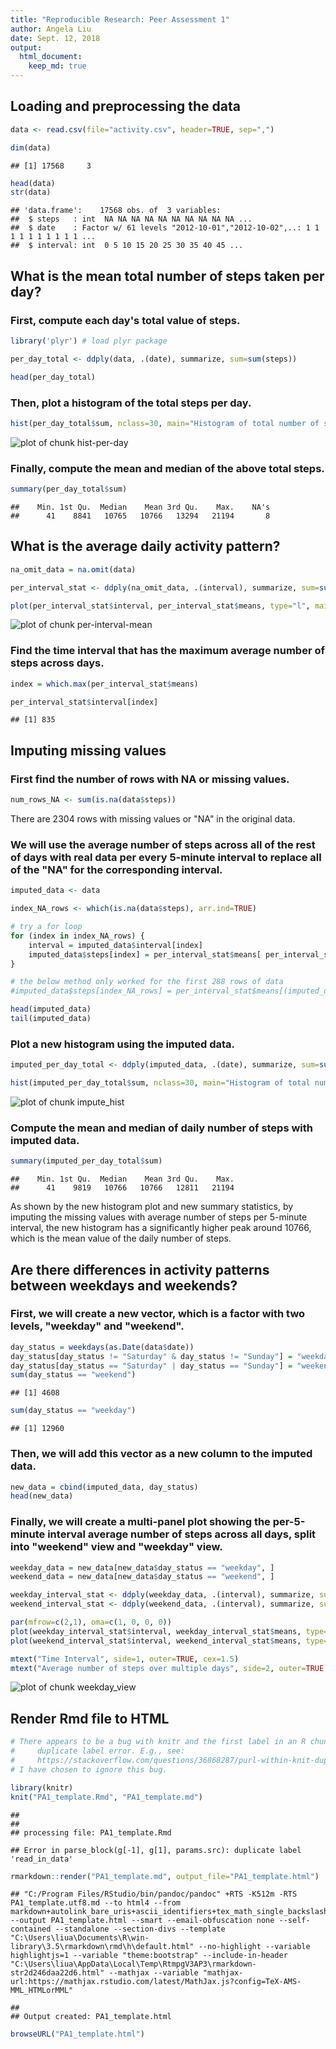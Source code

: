 ```yaml
---
title: "Reproducible Research: Peer Assessment 1"
author: Angela Liu
date: Sept. 12, 2018 
output: 
  html_document:
    keep_md: true
---
```



## Loading and preprocessing the data


```r
data <- read.csv(file="activity.csv", header=TRUE, sep=",")

dim(data)
```

```
## [1] 17568     3
```

```r
head(data)
str(data)
```

```
## 'data.frame':	17568 obs. of  3 variables:
##  $ steps   : int  NA NA NA NA NA NA NA NA NA NA ...
##  $ date    : Factor w/ 61 levels "2012-10-01","2012-10-02",..: 1 1 1 1 1 1 1 1 1 1 ...
##  $ interval: int  0 5 10 15 20 25 30 35 40 45 ...
```

## What is the mean total number of steps taken per day?

### First, compute each day's total value of steps. 

```r
library('plyr') # load plyr package

per_day_total <- ddply(data, .(date), summarize, sum=sum(steps)) 

head(per_day_total)
```

### Then, plot a histogram of the total steps per day. 

```r
hist(per_day_total$sum, nclass=30, main="Histogram of total number of steps per day", xlab="Total number of steps per day", ylab="Count")
```

![plot of chunk hist-per-day](figure/hist-per-day-1.png)

### Finally, compute the mean and median of the above total steps. 

```r
summary(per_day_total$sum) 
```

```
##    Min. 1st Qu.  Median    Mean 3rd Qu.    Max.    NA's 
##      41    8841   10765   10766   13294   21194       8
```


## What is the average daily activity pattern?


```r
na_omit_data = na.omit(data)

per_interval_stat <- ddply(na_omit_data, .(interval), summarize, sum=sum(steps), means=mean(steps)) 

plot(per_interval_stat$interval, per_interval_stat$means, type="l", main="Average number of steps per interval over time", xlab="Time interval in 5-minute", ylab="Average number of steps per interval")
```

![plot of chunk per-interval-mean](figure/per-interval-mean-1.png)


### Find the time interval that has the maximum average number of steps across days. 



```r
index = which.max(per_interval_stat$means)

per_interval_stat$interval[index]
```

```
## [1] 835
```


## Imputing missing values

### First find the number of rows with NA or missing values.  

```r
num_rows_NA <- sum(is.na(data$steps))
```

There are 2304 rows with missing values or "NA" in the original data. 


### We will use the average number of steps across all of the rest of days with real data per every 5-minute interval to replace all of the "NA" for the corresponding interval. 


```r
imputed_data <- data

index_NA_rows <- which(is.na(data$steps), arr.ind=TRUE)

# try a for loop
for (index in index_NA_rows) {
    interval = imputed_data$interval[index]
    imputed_data$steps[index] = per_interval_stat$means[ per_interval_stat$interval == interval ]
}

# the below method only worked for the first 288 rows of data
#imputed_data$steps[index_NA_rows] = per_interval_stat$means[(imputed_data$interval[index_NA_rows] == per_interval_stat$interval)]

head(imputed_data)
tail(imputed_data)
```

### Plot a new histogram using the imputed data. 


```r
imputed_per_day_total <- ddply(imputed_data, .(date), summarize, sum=sum(steps)) 

hist(imputed_per_day_total$sum, nclass=30, main="Histogram of total number of steps per day (Imputed)", xlab="Total number of steps per day", ylab="Count")
```

![plot of chunk impute_hist](figure/impute_hist-1.png)


### Compute the mean and median of daily number of steps with imputed data.  


```r
summary(imputed_per_day_total$sum) 
```

```
##    Min. 1st Qu.  Median    Mean 3rd Qu.    Max. 
##      41    9819   10766   10766   12811   21194
```

As shown by the new histogram plot and new summary statistics, by imputing the missing values with average number of steps per 5-minute interval, the new histogram has a significantly higher peak around 10766, which is the mean value of the daily number of steps.  


## Are there differences in activity patterns between weekdays and weekends?

### First, we will create a new vector, which is a factor with two levels, "weekday" and "weekend". 


```r
day_status = weekdays(as.Date(data$date))
day_status[day_status != "Saturday" & day_status != "Sunday"] = "weekday"
day_status[day_status == "Saturday" | day_status == "Sunday"] = "weekend"
sum(day_status == "weekend")
```

```
## [1] 4608
```

```r
sum(day_status == "weekday")
```

```
## [1] 12960
```


### Then, we will add this vector as a new column to the imputed data.


```r
new_data = cbind(imputed_data, day_status)
head(new_data)
```

### Finally, we will create a multi-panel plot showing the per-5-minute interval average number of steps across all days, split into "weekend" view and "weekday" view. 


```r
weekday_data = new_data[new_data$day_status == "weekday", ]
weekend_data = new_data[new_data$day_status == "weekend", ]

weekday_interval_stat <- ddply(weekday_data, .(interval), summarize, sum=sum(steps), means=mean(steps)) 
weekend_interval_stat <- ddply(weekend_data, .(interval), summarize, sum=sum(steps), means=mean(steps)) 

par(mfrow=c(2,1), oma=c(1, 0, 0, 0))
plot(weekday_interval_stat$interval, weekday_interval_stat$means, type='l', main="weekday", xlab="", ylab="")
plot(weekend_interval_stat$interval, weekend_interval_stat$means, type='l', main="weekend", xlab="", ylab="")

mtext("Time Interval", side=1, outer=TRUE, cex=1.5)
mtext("Average number of steps over multiple days", side=2, outer=TRUE, line=-1, cex=1.5)
```

![plot of chunk weekday_view](figure/weekday_view-1.png)


## Render Rmd file to HTML


```r
# There appears to be a bug with knitr and the first label in an R chunk will get a
#     duplicate label error. E.g., see: 
#     https://stackoverflow.com/questions/36868287/purl-within-knit-duplicate-label-error/49286316
# I have chosen to ignore this bug. 

library(knitr)
knit("PA1_template.Rmd", "PA1_template.md")
```

```
## 
## 
## processing file: PA1_template.Rmd
```

```
## Error in parse_block(g[-1], g[1], params.src): duplicate label 'read_in_data'
```

```r
rmarkdown::render("PA1_template.md", output_file="PA1_template.html")
```

```
## "C:/Program Files/RStudio/bin/pandoc/pandoc" +RTS -K512m -RTS PA1_template.utf8.md --to html4 --from markdown+autolink_bare_uris+ascii_identifiers+tex_math_single_backslash --output PA1_template.html --smart --email-obfuscation none --self-contained --standalone --section-divs --template "C:\Users\liua\Documents\R\win-library\3.5\rmarkdown\rmd\h\default.html" --no-highlight --variable highlightjs=1 --variable "theme:bootstrap" --include-in-header "C:\Users\liua\AppData\Local\Temp\RtmpgV3AP3\rmarkdown-str2d246daa22d6.html" --mathjax --variable "mathjax-url:https://mathjax.rstudio.com/latest/MathJax.js?config=TeX-AMS-MML_HTMLorMML"
```

```
## 
## Output created: PA1_template.html
```

```r
browseURL("PA1_template.html")
```

